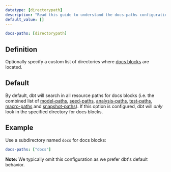```yaml
---
datatype: [directorypath]
description: "Read this guide to understand the docs-paths configuration in dbt."
default_value: []
---
```


<File name='dbt_project.yml'>

```yml
docs-paths: [directorypath]
```

</File>

## Definition
Optionally specify a custom list of directories where [docs blocks](/docs/build/documentation#docs-blocks) are located.


## Default
By default, dbt will search in all resource paths for docs blocks (i.e. the combined list of [model-paths](/reference/project-configs/model-paths), [seed-paths](/reference/project-configs/seed-paths), [analysis-paths](/reference/project-configs/analysis-paths), [test-paths](/reference/project-configs/test-paths), [macro-paths](/reference/project-configs/macro-paths) and [snapshot-paths](/reference/project-configs/snapshot-paths)). If this option is configured, dbt will _only_ look in the specified directory for docs blocks.


## Example

Use a subdirectory named `docs` for docs blocks:

<File name='dbt_project.yml'>

```yml
docs-paths: ["docs"]
```

</File>

**Note:** We typically omit this configuration as we prefer dbt's default behavior.
